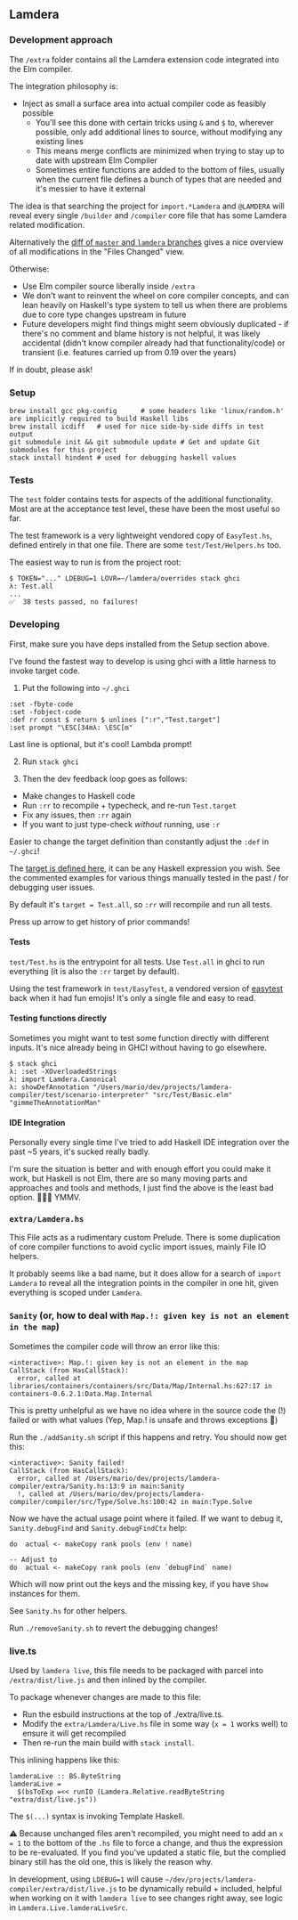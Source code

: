 ## Lamdera

### Development approach

The `/extra` folder contains all the Lamdera extension code integrated into the Elm compiler.

The integration philosophy is:

- Inject as small a surface area into actual compiler code as feasibly possible
  - You'll see this done with certain tricks using `&` and `$` to, wherever possible, only add additional lines to source, without modifying any existing lines
  - This means merge conflicts are minimized when trying to stay up to date with upstream Elm Compiler
  - Sometimes entire functions are added to the bottom of files, usually when the current file defines a bunch of types that are needed and it's messier to have it external

The idea is that searching the project for `import.*Lamdera` and `@LAMDERA` will reveal every single `/builder` and `/compiler` core file that has some Lamdera related modification.

Alternatively the [diff of `master` and `lamdera` branches](https://github.com/lamdera/compiler/compare/master...lamdera) gives a nice overview of all modifications in the "Files Changed" view.

Otherwise:

  - Use Elm compiler source liberally inside `/extra`
  - We don't want to reinvent the wheel on core compiler concepts, and can lean heavily on Haskell's type system to tell us when there are problems due to core type changes upstream in future
  - Future developers might find things might seem obviously duplicated - if there's no comment and blame history is not helpful, it was likely accidental (didn't know compiler already had that functionality/code) or transient (i.e. features carried up from 0.19 over the years)

If in doubt, please ask!

### Setup

```
brew install gcc pkg-config      # some headers like 'linux/random.h' are implicitly required to build Haskell libs
brew install icdiff   # used for nice side-by-side diffs in test output
git submodule init && git submodule update # Get and update Git submodules for this project
stack install hindent # used for debugging haskell values
```


### Tests

The `test` folder contains tests for aspects of the additional functionality. Most are at the acceptance test level, these have been the most useful so far.

The test framework is a very lightweight vendored copy of `EasyTest.hs`, defined entirely in that one file. There are some `test/Test/Helpers.hs` too.

The easiest way to run is from the project root:

```
$ TOKEN="..." LDEBUG=1 LOVR=~/lamdera/overrides stack ghci
λ: Test.all
...
✅  38 tests passed, no failures!
```

### Developing

First, make sure you have deps installed from the Setup section above.

I've found the fastest way to develop is using ghci with a little harness to invoke target code.

1. Put the following into `~/.ghci`

```
:set -fbyte-code
:set -fobject-code
:def rr const $ return $ unlines [":r","Test.target"]
:set prompt "\ESC[34mλ: \ESC[m"
```

Last line is optional, but it's cool! Lambda prompt!

2. Run `stack ghci`

3. Then the dev feedback loop goes as follows:

- Make changes to Haskell code
- Run `:rr` to recompile + typecheck, and re-run `Test.target`
- Fix any issues, then `:rr` again
- If you want to just type-check _without_ running, use `:r`

Easier to change the target definition than constantly adjust the `:def` in `~/.ghci`!

The [target is defined here](https://github.com/lamdera/compiler/blob/lamdera/test/Test.hs#L37), it can be any Haskell expression you wish. See the commented examples for various things manually tested in the past / for debugging user issues.

By default it's `target = Test.all`, so `:rr` will recompile and run all tests.

Press up arrow to get history of prior commands!

#### Tests

`test/Test.hs` is the entrypoint for all tests. Use `Test.all` in ghci to run everything (it is also the `:rr` target by default).

Using the test framework in `test/EasyTest`, a vendored version of [easytest](https://github.com/joelburget/easytest) back when it had fun emojis! It's only a single file and easy to read.


#### Testing functions directly

Sometimes you might want to test some function directly with different inputs. It's nice already being in GHCI without having to go elsewhere.

```
$ stack ghci
λ: :set -XOverloadedStrings
λ: import Lamdera.Canonical
λ: showDefAnnotation "/Users/mario/dev/projects/lamdera-compiler/test/scenario-interpreter" "src/Test/Basic.elm" "gimmeTheAnnotationMan"
```

#### IDE Integration

Personally every single time I've tried to add Haskell IDE integration over the past ~5 years, it's sucked really badly.

I'm sure the situation is better and with enough effort you could make it work, but Haskell is not Elm, there are so many moving parts and approaches and tools and methods, I just find the above is the least bad option. 🤷🏻‍♂️ YMMV.


### `extra/Lamdera.hs`

This File acts as a rudimentary custom Prelude. There is some duplication of core compiler functions to avoid cyclic import issues, mainly File IO helpers.

It probably seems like a bad name, but it does allow for a search of `import Lamdera` to reveal all the integration points in the compiler in one hit, given everything is scoped under `Lamdera`.


### `Sanity` (or, how to deal with `Map.!: given key is not an element in the map`)

Sometimes the compiler code will throw an error like this:

```
<interactive>: Map.!: given key is not an element in the map
CallStack (from HasCallStack):
  error, called at libraries/containers/containers/src/Data/Map/Internal.hs:627:17 in containers-0.6.2.1:Data.Map.Internal
```

This is pretty unhelpful as we have no idea where in the source code the (!) failed or with what values (Yep, Map.! is unsafe and throws exceptions 🎉)

Run the `./addSanity.sh` script if this happens and retry. You should now get this:

```
<interactive>: Sanity failed!
CallStack (from HasCallStack):
  error, called at /Users/mario/dev/projects/lamdera-compiler/extra/Sanity.hs:13:9 in main:Sanity
  !, called at /Users/mario/dev/projects/lamdera-compiler/compiler/src/Type/Solve.hs:100:42 in main:Type.Solve
```

Now we have the actual usage point where it failed. If we want to debug it, `Sanity.debugFind` and `Sanity.debugFindCtx` help:

```
do  actual <- makeCopy rank pools (env ! name)

-- Adjust to
do  actual <- makeCopy rank pools (env `debugFind` name)
```

Which will now print out the keys and the missing key, if you have `Show` instances for them.

See `Sanity.hs` for other helpers.

Run `./removeSanity.sh` to revert the debugging changes!


### live.ts

Used by `lamdera live`, this file needs to be packaged with parcel into `/extra/dist/live.js` and then inlined by the compiler.

To package whenever changes are made to this file:

- Run the esbuild instructions at the top of ./extra/live.ts.
- Modify the `extra/Lamdera/Live.hs` file in some way (`x = 1` works well) to ensure it will get recompiled
- Then re-run the main build with `stack install`.

This inlining happens like this:

```
lamderaLive :: BS.ByteString
lamderaLive =
  $(bsToExp =<< runIO (Lamdera.Relative.readByteString "extra/dist/live.js"))
```

The `$(...)` syntax is invoking Template Haskell.

⚠️ Because unchanged files aren't recompiled, you might need to add an `x = 1` to the bottom of the `.hs` file to force a change, and thus the expression to be re-evaluated. If you find you've updated a static file, but the complied binary still has the old one, this is likely the reason why.

In development, using `LDEBUG=1` will cause `~/dev/projects/lamdera-compiler/extra/dist/live.js` to be dynamically rebuild + included, helpful when working on it with `lamdera live` to see changes right away, see logic in `Lamdera.Live.lamderaLiveSrc`.
